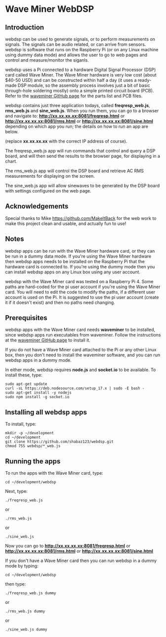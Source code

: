 
Wave Miner WebDSP
=================

Introduction
------------

webdsp can be used to generate signals, or to perform measurements on signals. The signals can be audio related, or can arrive from sensors. webdsp is software that runs on the Raspberry Pi (or on any Linux machine using dummy data mode) and allows the user to go to web pages and control and measure/monitor the siganls.

webdsp uses a Pi connected to a hardware Digital Signal Processor (DSP) card called Wave Miner. The Wave Miner hardware is very low cost (about $40-50 USD) and can be constructed within half a day (it uses a ready-made DSP module, so the assembly process involves just a bit of basic through-hole soldering mostly) onto a simple printed circuit board (PCB). Refer to the [waveminer GitHub page](https://github.com/shabaz123/waveminer) for the parts list and PCB files.

webdsp contains just three application todays, called **freqresp_web.js**, **rms_web.js** and **sine_web.js**. When you run them, you can go to a browser and navigate to:
**http://xx.xx.xx.xx:8081/freqresp.html** or **http://xx.xx.xx.xx:8081/rms.html** or **http://xx.xx.xx.xx:8081/sine.html** depending on which app you run; the details on how to run an app are below.

(replace **xx.xx.xx.xx** with the correct IP address of course). 

The freqresp_web.js app will run commands that control and query a DSP board, and will then send the results to the browser page, for displaying in a chart.

The rms_web.js app will control the DSP board and retrieve AC RMS measurements for displaying on the screen.

The sine_web.js app will allow sinewaves to be generated by the DSP board with settings configured on the web page.

Acknowledgements
----------------
Special thanks to Mike https://github.com/MakeItBack for the web work to make this project clean and usable, and actually fun to use!

Notes
-----
webdsp apps can be run with the Wave Miner hardware card, or they can be run in a dummy data mode. If you're using the Wave Miner hardware then webdsp apps needs to be installed on the Raspberry Pi that the hardware card is connected to. If you're using the dummy mode then you can install webdsp apps on any Linux box using any user account.

webdsp with the Wave Miner card was tested on a Raspberry Pi 4. Some paths are hard-coded for the pi user account if you're using the Wave Miner card. You will need to edit the code to modify the paths, if a different user account is used on the Pi. It is suggested to use the pi user account (create it if it doesn't exist) and then no paths need changing.

Prerequisites
-------------
webdsp apps with the Wave Miner card needs **waveminer** to be installed, since webdsp apps run executables from waveminer. Follow the instructions at the [waveminer GitHub page](https://github.com/shabaz123/waveminer) to install it.

If you do not have a Wave Miner card attached to the Pi or any other Linux box, then you don't need to install the waveminer software, and you can run webdsp apps in a dummy mode.

In either mode, webdsp requires **node.js** and **socket.io** to be available. To install these, type:

    sudo apt-get update
    curl -sL https://deb.nodesource.com/setup_17.x | sudo -E bash -
    sudo apt-get install -y nodejs
    sudo npm install -g socket.io

Installing all webdsp apps
--------------------------
To install, type:

    mkdir -p ~/development
    cd ~/development
    git clone https://github.com/shabaz123/webdsp.git
    chmod 755 webdsp/*_web.js

Running the apps
----------------
To run the apps with the Wave Miner card, type:

    cd ~/development/webdsp

Next, type:

    ./freqresp_web.js

or

    ./rms_web.js

or

    ./sine_web.js
  
 Now you can go to **http://xx.xx.xx.xx:8081/freqresp.html** or **http://xx.xx.xx.xx:8081/rms.html** or **http://xx.xx.xx.xx:8081/sine.html**
 
 If you don't have a Wave Miner card then you can run webdsp in a dummy mode by typing:
 
    cd ~/development/webdsp
 
 then type:
 
    ./freqresp_web.js dummy

or

    ./rms_web.js dummy

or

    ./sine_web.js dummy


